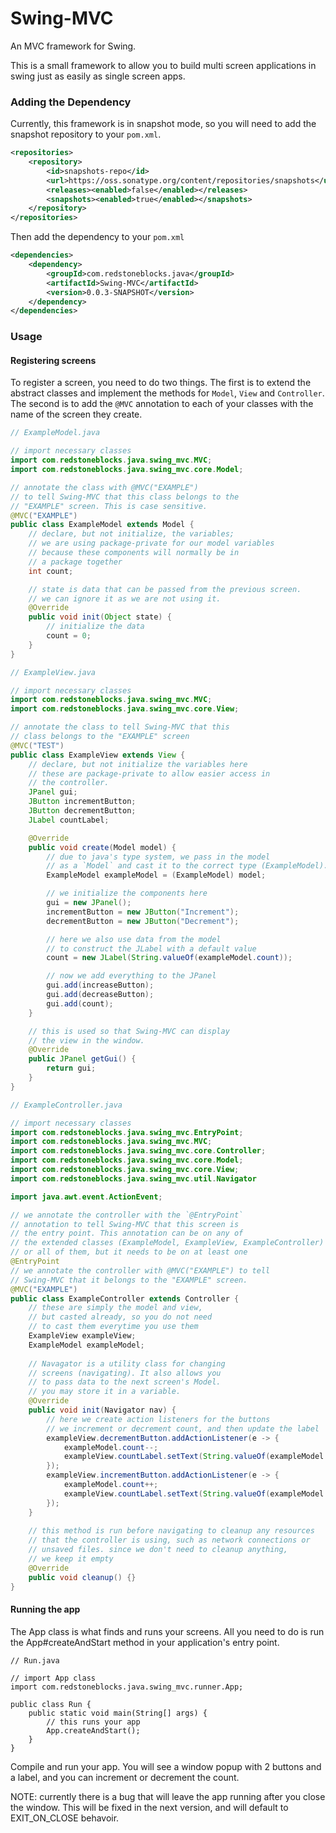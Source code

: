 # Swing-MVC
An MVC framework for Swing.

This is a small framework to allow you to build multi screen
applications in swing just as easily as single screen apps.

### Adding the Dependency

Currently, this framework is in snapshot mode, so you will need
to add the snapshot repository to your `pom.xml`.

```xml
<repositories>
    <repository>
        <id>snapshots-repo</id>
        <url>https://oss.sonatype.org/content/repositories/snapshots</url>
        <releases><enabled>false</enabled></releases>
        <snapshots><enabled>true</enabled></snapshots>
    </repository>
</repositories>
```

Then add the dependency to your `pom.xml`

```xml
<dependencies>
    <dependency>
        <groupId>com.redstoneblocks.java</groupId>
        <artifactId>Swing-MVC</artifactId>
        <version>0.0.3-SNAPSHOT</version>
    </dependency>
</dependencies>
```

### Usage

#### Registering screens

To register a screen, you need to do two things. The first is to extend
the abstract classes and implement the methods for `Model`, `View` and `Controller`.
The second is to add the `@MVC` annotation to each of your classes with the name of
the screen they create.

```java
// ExampleModel.java

// import necessary classes
import com.redstoneblocks.java.swing_mvc.MVC;
import com.redstoneblocks.java.swing_mvc.core.Model;

// annotate the class with @MVC("EXAMPLE")
// to tell Swing-MVC that this class belongs to the
// "EXAMPLE" screen. This is case sensitive.
@MVC("EXAMPLE")
public class ExampleModel extends Model {
    // declare, but not initialize, the variables;
    // we are using package-private for our model variables
    // because these components will normally be in
    // a package together
    int count;

    // state is data that can be passed from the previous screen.
    // we can ignore it as we are not using it.
    @Override
    public void init(Object state) {
        // initialize the data
        count = 0;
    }
}
```

```java
// ExampleView.java

// import necessary classes
import com.redstoneblocks.java.swing_mvc.MVC;
import com.redstoneblocks.java.swing_mvc.core.View;

// annotate the class to tell Swing-MVC that this
// class belongs to the "EXAMPLE" screen
@MVC("TEST")
public class ExampleView extends View {
    // declare, but not initialize the variables here
    // these are package-private to allow easier access in
    // the controller.
    JPanel gui;
    JButton incrementButton;
    JButton decrementButton;
    JLabel countLabel;

    @Override
    public void create(Model model) {
        // due to java's type system, we pass in the model
        // as a `Model` and cast it to the correct type (ExampleModel).
        ExampleModel exampleModel = (ExampleModel) model;

        // we initialize the components here
        gui = new JPanel();
        incrementButton = new JButton("Increment");
        decrementButton = new JButton("Decrement");

        // here we also use data from the model
        // to construct the JLabel with a default value
        count = new JLabel(String.valueOf(exampleModel.count));

        // now we add everything to the JPanel
        gui.add(increaseButton);
        gui.add(decreaseButton);
        gui.add(count);
    }

    // this is used so that Swing-MVC can display
    // the view in the window.
    @Override
    public JPanel getGui() {
        return gui;
    }
}
```

```java
// ExampleController.java

// import necessary classes
import com.redstoneblocks.java.swing_mvc.EntryPoint;
import com.redstoneblocks.java.swing_mvc.MVC;
import com.redstoneblocks.java.swing_mvc.core.Controller;
import com.redstoneblocks.java.swing_mvc.core.Model;
import com.redstoneblocks.java.swing_mvc.core.View;
import com.redstoneblocks.java.swing_mvc.util.Navigator

import java.awt.event.ActionEvent;

// we annotate the controller with the `@EntryPoint`
// annotation to tell Swing-MVC that this screen is
// the entry point. This annotation can be on any of
// the extended classes (ExampleModel, ExampleView, ExampleController)
// or all of them, but it needs to be on at least one
@EntryPoint
// we annotate the controller with @MVC("EXAMPLE") to tell
// Swing-MVC that it belongs to the "EXAMPLE" screen.
@MVC("EXAMPLE")
public class ExampleController extends Controller {
    // these are simply the model and view,
    // but casted already, so you do not need
    // to cast them everytime you use them
    ExampleView exampleView;
    ExampleModel exampleModel;
    
    // Navagator is a utility class for changing
    // screens (navigating). It also allows you
    // to pass data to the next screen's Model.
    // you may store it in a variable.
    @Override
    public void init(Navigator nav) {
        // here we create action listeners for the buttons
        // we increment or decrement count, and then update the label
        exampleView.decrementButton.addActionListener(e -> {
            exampleModel.count--;
            exampleView.countLabel.setText(String.valueOf(exampleModel.count));
        });
        exampleView.incrementButton.addActionListener(e -> {
            exampleModel.count++;
            exampleView.countLabel.setText(String.valueOf(exampleModel.count));
        });
    }
    
    // this method is run before navigating to cleanup any resources
    // that the controller is using, such as network connections or
    // unsaved files. since we don't need to cleanup anything,
    // we keep it empty
    @Override
    public void cleanup() {}
}
```

#### Running the app
The App class is what finds and runs your screens. All you need to do is
run the App#createAndStart method in your application's entry point.

```
// Run.java

// import App class
import com.redstoneblocks.java.swing_mvc.runner.App;

public class Run {
    public static void main(String[] args) {
        // this runs your app
        App.createAndStart();
    }
}
```

Compile and run your app. You will see a window popup with 2 buttons and a label,
and you can increment or decrement the count.

NOTE: currently there is a bug that will leave the app running after you close the window.
This will be fixed in the next version, and will default to EXIT_ON_CLOSE behavoir.
